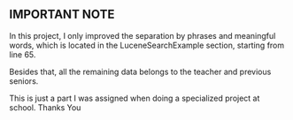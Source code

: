 ## IMPORTANT NOTE

In this project, I only improved the separation by phrases and meaningful words, which is located in the LuceneSearchExample section, starting from line 65.

Besides that, all the remaining data belongs to the teacher and previous seniors.

This is just a part I was assigned when doing a specialized project at school.
Thanks You
